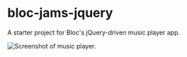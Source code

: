 # bloc-jams-jquery
A starter project for Bloc's jQuery-driven music player app.

![Screenshot of music player.](screenshot.png)
